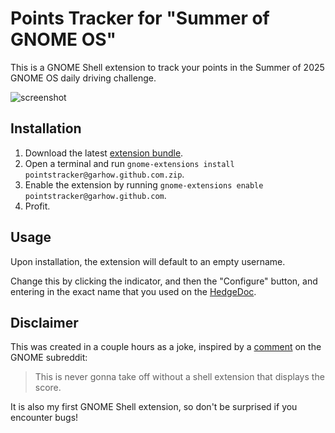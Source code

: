 # Points Tracker for "Summer of GNOME OS"

This is a GNOME Shell extension to track your points in the Summer of 2025 GNOME OS daily driving challenge.

![screenshot](https://github.com/user-attachments/assets/ab79293d-05e4-404e-9d94-7f03022e71cd)

## Installation
1. Download the latest [extension bundle](https://github.com/garhow/points-tracker/releases/download/v0.1.0/pointstracker@garhow.github.com.zip).
2. Open a terminal and run `gnome-extensions install pointstracker@garhow.github.com.zip`.
3. Enable the extension by running `gnome-extensions enable pointstracker@garhow.github.com`.
4. Profit.

## Usage
Upon installation, the extension will default to an empty username.

Change this by clicking the indicator, and then the "Configure" button, and entering in the exact name that you used on the [HedgeDoc](https://pad.gnome.org/s/summer-of-gnomeos).

## Disclaimer
This was created in a couple hours as a joke, inspired by a [comment](https://www.reddit.com/r/gnome/comments/1l0yzvo/comment/mvhtvq3/?utm_source=share&utm_medium=web3x&utm_name=web3xcss&utm_term=1&utm_content=share_button) on the GNOME subreddit:

> This is never gonna take off without a shell extension that displays the score.

It is also my first GNOME Shell extension, so don't be surprised if you encounter bugs!
